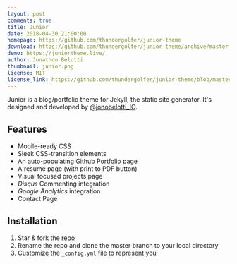 ```yaml
---
layout: post
comments: true
title: Junior
date: 2018-04-30 21:00:00
homepage: https://github.com/thundergolfer/junior-theme
download: https://github.com/thundergolfer/junior-theme/archive/master.zip
demo: https://juniortheme.live/
author: Jonathon Belotti
thumbnail: junior.png
license: MIT
license_link: https://github.com/thundergolfer/junior-theme/blob/master/LICENSE
---
```


Junior is a blog/portfolio theme for Jekyll, the static site generator. It's designed and developed by [@jonobelotti_IO](https://twitter.com/jonobelotti_IO).

## Features

* Mobile-ready CSS
* Sleek CSS-transition elements
* An auto-populating Github Portfolio page
* A resumé page (with print to PDF button)
* Visual focused projects page
* *Disqus* Commenting integration
* *Google Analytics* integration
* Contact Page

## Installation

1. Star & fork the [repo][repo]
2. Rename the repo and clone the master branch to your local directory
3. Customize the `_config.yml` file to represent you

[repo]: https://github.com/thundergolfer/junior-theme
